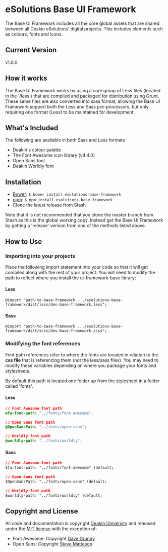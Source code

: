 # eSolutions Base UI Framework
The Base UI Framework includes all the core global assets that are shared between all Deakin eSolutions' digital projects. This includes elements such as colours, fonts and icons.

## Current Version
v1.0.0

## How it works
The Base UI Framework works by using a core group of Less files (located in the '/less') that are compiled and packaged for distribution using Grunt. These same files are also converted into sass format, allowing the Base UI Framework support both the Less and Sass pre-processors, but only requiring one format (Less) to be maintained for development.

## What's Included
The following are available in both Sass and Less formats

* Deakin's colour palette
* The Font Awesome icon library (v4.4.0)
* Open Sans font
* Deakin Worldly font

## Installation
* [Bower](http://bower.io/): `$ bower install esolutions-base-framework`
* [npm](https://www.npmjs.com/): `$ npm install esolutions-base-framework`
* Clone the latest release from Stash

Note that it is not recommended that you clone the master branch from Stash as this is the global working copy. Instead get the Base UI Framework by getting a 'release' version from one of the methods listed above.

## How to Use

### Importing into your projects
Place the following import statement into your code so that it will get compiled along with the rest of your project. You will need to modify the path to reflect where you install the ui-framework-base library:

#### Less
`@import "path-to-base-framework .../esolutions-base-framework/dist/less/des-base-framework.less";`

#### Sass
`@import "path-to-base-framework .../esolutions-base-framework/dist/scss/des-base-framework.scss";`

### Modifying the font references
Font path references refer to where the fonts are located in relation to the **css file** that is referencing them (not the less/sass files). You may need to modify these variables depending on where you package your fonts and stylesheets.

By default this path is located one folder up from the stylesheet in a folder called 'fonts'.

#### Less
```css
// Font Awesome font path
@fa-font-path: "../fonts/font-awesome";

// Open Sans font path
@OpenSansPath: "../fonts/open-sans";

// Worldly font path
@worldly-path: "../fonts/worldly";
```

#### Sass
```css
// Font Awesome font path
$fa-font-path: "../fonts/font-awesome" !default;

// Open Sans font path
$OpenSansPath: "../fonts/open-sans" !default;

// Worldly font path
$worldly-path: "../fonts/worldly" !default;
```

## Copyright and License
All code and documentation is copyright [Deakin University](http://deakin.edu.au) and released under the [MIT license](https://opensource.org/licenses/MIT) with the exception of:

* Font Awesome: Copyright [Dave Grundy](http://fontawesome.io/license/)
* Open Sans: Copyright [Steve Matteson](http://www.monotype.com/studio/steve-matteson)

